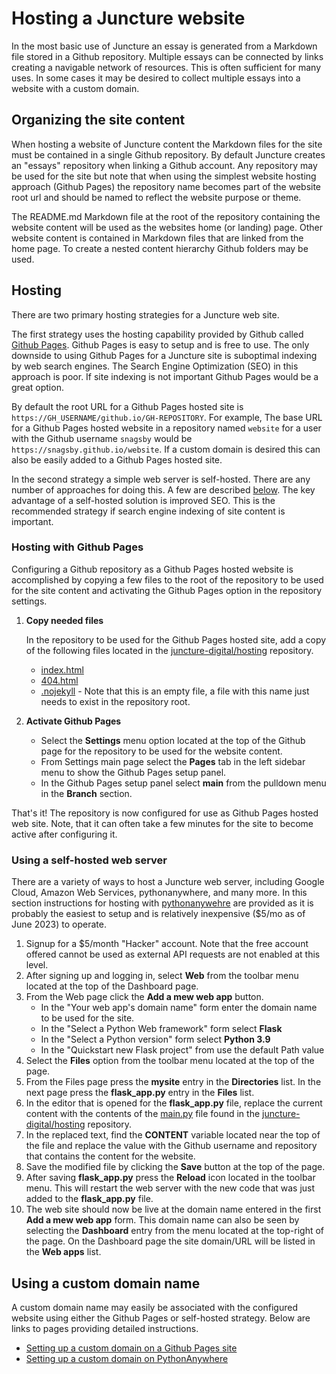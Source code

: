# Hosting a Juncture website

In the most basic use of Juncture an essay is generated from a Markdown file stored in a Github repository.  Multiple essays can be connected by links creating a navigable network of resources.  This is often sufficient for many uses.  In some cases it may be desired to collect multiple essays into a website with a custom domain.

## Organizing the site content

When hosting a website of Juncture content the Markdown files for the site must be contained in a single Github repository.  By default Juncture creates an "essays" repository when linking a Github account.  Any repository may be used for the site but note that when using the simplest website hosting approach (Github Pages) the repository name becomes part of the website root url and should be named to reflect the website purpose or theme.

The README.md Markdown file at the root of the repository containing the website content will be used as the websites home (or landing) page.  Other website content is contained in Markdown files that are linked from the home page.  To create a nested content hierarchy Github folders may be used.    

## Hosting

There are two primary hosting strategies for a Juncture web site.  

The first strategy uses the hosting capability provided by Github called [Github Pages](https://pages.github.com/).  Github Pages is easy to setup and is free to use.  The only downside to using Github Pages for a Juncture site is suboptimal indexing by web search engines.  The Search Engine Optimization (SEO) in this approach is poor.  If site indexing is not important Github Pages would be a great option.

By default the root URL for a Github Pages hosted site is `https://GH_USERNAME/github.io/GH-REPOSITORY`.  For example, The base URL for a Github Pages hosted website in a repository named `website` for a user with the Github username `snagsby` would be `https://snagsby.github.io/website`.  If a custom domain is desired this can also be easily added to a Github Pages hosted site.

In the second strategy a simple web server is self-hosted.  There are any number of approaches for doing this.  A few are described [below](#using-a-self-hosted-web-server).  The key advantage of a self-hosted solution is improved SEO.  This is the recommended strategy if search engine indexing of site content is important.

### Hosting with Github Pages

Configuring a Github repository as a Github Pages hosted website is accomplished by copying a few files to the root of the repository to be used for the site content and activating the Github Pages option in the repository settings.

1. **Copy needed files**

    In the repository to be used for the Github Pages hosted site, add a copy of the following files located in the [juncture-digital/hosting](https://github.com/juncture-digital/hosting) repository.

    - [index.html](https://raw.githubusercontent.com/juncture-digital/hosting/main/index.html)
    - [404.html](https://raw.githubusercontent.com/juncture-digital/hosting/main/404.html)
    - [.nojekyll](https://raw.githubusercontent.com/juncture-digital/hosting/main/.nojekyll) - Note that this is an empty file, a file with this name just needs to exist in the repository root.

2. **Activate Github Pages**

    - Select the **Settings** menu option located at the top of the Github page for the repository to be used for the website content.  
    - From Settings main page select the **Pages** tab in the left sidebar menu to show the Github Pages setup panel.
    - In the Github Pages setup panel select **main** from the pulldown menu in the **Branch** section. 

That's it!  The repository is now configured for use as Github Pages hosted web site.  Note, that it can often take a few minutes for the site to become active after configuring it.

### Using a self-hosted web server

There are a variety of ways to host a Juncture web server, including Google Cloud, Amazon Web Services, pythonanywhere, and many more.  In this section instructions for hosting with [pythonanywehre](https://www.pythonanywhere.com/) are provided as it is probably the easiest to setup and is relatively inexpensive ($5/mo as of June 2023) to operate.

1. Signup for a $5/month "Hacker" account.  Note that the free account offered cannot be used as external API requests are not enabled at this level.
1. After signing up and logging in, select **Web** from the toolbar menu located at the top of the Dashboard page.
1. From the Web page click the **Add a mew web app** button.
    - In the "Your web app's domain name" form enter the domain name to be used for the site.
    - In the "Select a Python Web framework" form select **Flask**
    - In the "Select a Python version" form select **Python 3.9**
    - In the "Quickstart new Flask project" from use the default Path value
1. Select the **Files** option from the toolbar menu located at the top of the page.
1. From the Files page press the **mysite** entry in the **Directories** list.  In the next page press the **flask_app.py** entry in the **Files** list.
1. In the editor that is opened for the **flask_app.py** file, replace the current content with the contents of the [main.py](https://raw.githubusercontent.com/juncture-digital/hosting/main/main.py) file found in the [juncture-digital/hosting](https://github.com/juncture-digital/hosting) repository. 
1. In the replaced text, find the **CONTENT** variable located near the top of the file and replace the value with the Github username and repository that contains the content for the website.
1. Save the modified file by clicking the **Save** button at the top of the page.
1. After saving **flask_app.py** press the **Reload** icon located in the toolbar menu.  This will restart the web server with the new code that was just added to the **flask_app.py** file.
1. The web site should now be live at the domain name entered in the first **Add a mew web app** form.  This domain name can also be seen by selecting the **Dashboard** entry from the menu located at the top-right of the page.  On the Dashboard page the site domain/URL will be listed in the **Web apps** list.

## Using a custom domain name

A custom domain name may easily be associated with the configured website using either the Github Pages or self-hosted strategy.  Below are links to pages providing detailed instructions.

- [Setting up a custom domain on a Github Pages site](https://docs.github.com/en/pages/configuring-a-custom-domain-for-your-github-pages-site/managing-a-custom-domain-for-your-github-pages-site)
- [Setting up a custom domain on PythonAnywhere](https://help.pythonanywhere.com/pages/CustomDomains)
